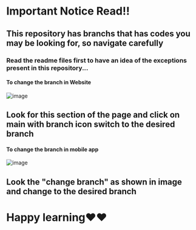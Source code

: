 # Important Notice Read!!

## This repository has branchs that has codes you may be looking for, so navigate carefully
### Read the readme files first to have an idea of the exceptions present in this repository...

#### To change the branch in Website
![image](https://github.com/Surajgunagi7/-Reference--Repo/assets/141156941/0ecd2ab9-ee1a-4621-9328-77f6ef5b0d19)
## Look for this section of the page and click on main with branch icon switch to the desired branch

#### To change the branch in mobile app
![image](https://github.com/Surajgunagi7/-Reference--Repo/assets/141156941/41094761-c752-4d00-a28e-b23532de5eb5)
## Look the "change branch" as shown in image and change to the desired branch
# Happy learning❤️❤️
